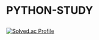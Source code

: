 # PYTHON-STUDY 
## 
[![Solved.ac Profile](http://mazassumnida.wtf/api/generate_badge?boj=lovelybg0506)](https://solved.ac/lovelybg0506)<br/>
